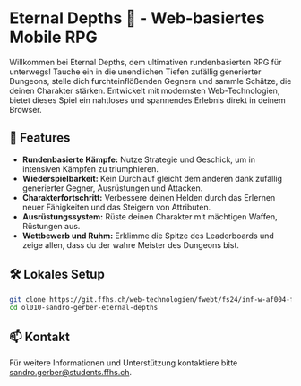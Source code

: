 # Eternal Depths 🏰 - Web-basiertes Mobile RPG

Willkommen bei Eternal Depths, dem ultimativen rundenbasierten RPG für unterwegs! Tauche ein in die unendlichen Tiefen zufällig generierter Dungeons, stelle dich furchteinflößenden Gegnern und sammle Schätze, die deinen Charakter stärken. Entwickelt mit modernsten Web-Technologien, bietet dieses Spiel ein nahtloses und spannendes Erlebnis direkt in deinem Browser.

## 🌟 Features

- **Rundenbasierte Kämpfe:** Nutze Strategie und Geschick, um in intensiven Kämpfen zu triumphieren.
- **Wiederspielbarkeit:** Kein Durchlauf gleicht dem anderen dank zufällig generierter Gegner, Ausrüstungen und Attacken.
- **Charakterfortschritt:** Verbessere deinen Helden durch das Erlernen neuer Fähigkeiten und das Steigern von Attributen.
- **Ausrüstungssystem:** Rüste deinen Charakter mit mächtigen Waffen, Rüstungen aus.
- **Wettbewerb und Ruhm:** Erklimme die Spitze des Leaderboards und zeige allen, dass du der wahre Meister des Dungeons bist.

## 🛠 Lokales Setup

```bash
git clone https://git.ffhs.ch/web-technologien/fwebt/fs24/inf-w-af004-fwebt-ol-sa-1-pva-fs24/projektarbeiten/ol010-sandro-gerber-eternal-depths.git
cd ol010-sandro-gerber-eternal-depths
```


## 📫 Kontakt

Für weitere Informationen und Unterstützung kontaktiere bitte sandro.gerber@students.ffhs.ch.

